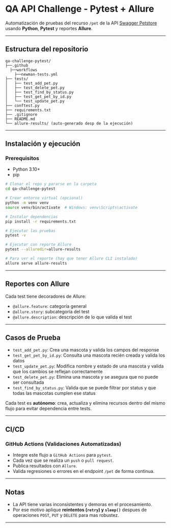 # QA API Challenge - Pytest + Allure

Automatización de pruebas del recurso `/pet` de la API [Swagger Petstore](https://petstore.swagger.io/) usando **Python**, **Pytest** y reportes **Allure**.

---

## Estructura del repositorio

```
qa-challenge-pytest/
├──.github
  ├──workflows
    ├──newman-tests.yml
├── tests/
│   ├── test_add_pet.py
│   ├── test_delete_pet.py
│   ├── test_find_by_status.py
│   ├── test_get_pet_by_id.py
│   └── test_update_pet.py
├── conftest.py
├── requirements.txt
├── .gitignore
├── README.md
└── allure-results/ (auto-generado desp de la ejecución)
```

---

## Instalación y ejecución

### Prerequisitos

* Python 3.10+
* pip

```bash
# Clonar el repo y pararse en la carpeta
cd qa-challenge-pytest

# Crear entorno virtual (opcional)
python -m venv venv
source venv/bin/activate  # Windows: venv\Scripts\activate

# Instalar dependencias
pip install -r requirements.txt

# Ejecutar las pruebas
pytest -v

# Ejecutar con reporte Allure
pytest --alluredir=allure-results

# Para ver el reporte (hay que tener Allure CLI instalado)
allure serve allure-results
```

---

## Reportes con Allure

Cada test tiene decoradores de Allure:

* `@allure.feature`: categoría general
* `@allure.story`: subcategoría del test
* `@allure.description`: descripción de lo que valida el test

---

## Casos de Prueba

* `test_add_pet.py`: Crea una mascota y valida los campos del response
* `test_get_pet_by_id.py`: Consulta una mascota recién creada y valida los datos
* `test_update_pet.py`: Modifica nombre y estado de una mascota y valida que los cambios se reflejan correctamente
* `test_delete_pet.py`: Elimina una mascota y se asegura que no puede ser consultada
* `test_find_by_status.py`: Valida que se puede filtrar por status y que todas las mascotas cumplen ese status

Cada test es **autónomo**: crea, actualiza y elimina recursos dentro del mismo flujo para evitar dependencia entre tests.

---

## CI/CD 

### GitHub Actions (Validaciones Automatizadas)

- Integre este flujo a `GitHub Actions` para `pytest`.
- Cada vez que se realiza un `push` o `pull request`.
- Publica resultados con `Allure`.
- Valida regresiones o errores en el endpoint `/pet` de forma continua.

---

## Notas

* La API tiene varias inconsistentes y demoras en el procesamiento.
* Por ese motivo aplique **reintentos (`retry`) y `sleep()`** despues de operaciones `POST`, `PUT` y `DELETE` para mas robustez.

---

